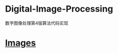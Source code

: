 # Digital-Image-Processing
 数字图像处理第4版算法代码实现

# [Images](https://www.imageprocessingplace.com/root_files_V3/faculty/faculty.htm)

